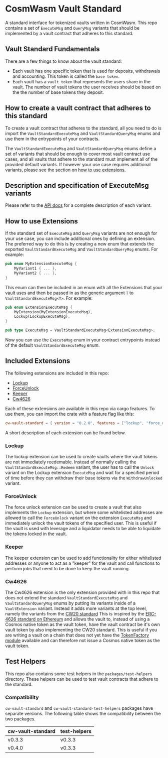 # CosmWasm Vault Standard

A standard interface for tokenized vaults written in CosmWasm. This repo contains a set of `ExecuteMsg` and `QueryMsg` variants that should be implemented by a vault contract that adheres to this standard.

## Vault Standard Fundamentals
There are a few things to know about the vault standard:
* Each vault has one specific token that is used for deposits, withdrawals and accounting. This token is called the `base token`.
* Each vault has a `vault token` that represents the users share in the vault. The number of vault tokens the user receives should be based on the the number of base tokens they deposit.

## How to create a vault contract that adheres to this standard

To create a vault contract that adheres to the standard, all you need to do is import the `VaultStandardExecuteMsg` and `VaultStandardQueryMsg` enums and use them in the entrypoints of your contracts.

The `VaultStandardExecuteMsg` and `VaultStandardQueryMsg` enums define a set of variants that should be enough to cover most vault contract use cases, and all vaults that adhere to the standard must implement all of the provided default variants. If however your use case requires additional variants, please see the section on [how to use extensions](#how-to-use-extensions).


## Description and specification of ExecuteMsg variants
Please refer to the [API docs](https://docs.rs/cw-vault-standard) for a complete description of each variant.

## How to use Extensions

If the standard set of `ExecuteMsg` and `QueryMsg` variants are not enough for your use case, you can include additional ones by defining an extension. The preferred way to do this is by creating a new enum that extends the exported `VaultStandardExecuteMsg` and `VaultStandardQueryMsg` enums. For example:

```rust
pub enum MyExtensionExecuteMsg {
    MyVariant1 { ... },
    MyVariant2 { ... },
}
```
This enum can then be included in an enum with all the Extensions that your vault uses and then be passed in as the generic argument `T` to `VaultStandardExecuteMsg<T>`. For example:

```rust
pub enum ExtensionExecuteMsg {
    MyExtension(MyExtensionExecuteMsg),
    Lockup(LockupExecuteMsg),
}

pub type ExecuteMsg = VaultStandardExecuteMsg<ExtensionExecuteMsg>;
```

Now you can use the `ExecuteMsg` enum in your contract entrypoints instead of the default `VaultStandardExecuteMsg` enum.

## Included Extensions

The following extensions are included in this repo:
* [Lockup](src/extensions/lockup.rs)
* [ForceUnlock](src/extensions/force_unlock.rs)
* [Keeper](src/extensions/keeper.rs)
* [Cw4626](src/extensions/cw4626.rs)

Each of these extensions are available in this repo via cargo features. To use them, you can import the crate with a feature flag like this:

```toml
cw-vault-standard = { version = "0.2.0", features = ["lockup", "force_unlock"] }
```

A short description of each extension can be found below.

### Lockup
The lockup extension can be used to create vaults where the vault tokens are not immediately reedemable. Instead of normally calling the `VaultStandardExecuteMsg::Redeem` variant, the user has to call the `Unlock` variant on the Lockup extension `ExecuteMsg` and wait for a specified period of time before they can withdraw their base tokens via the `WithdrawUnlocked` variant.

### ForceUnlock
The force unlock extension can be used to create a vault that also implements the `Lockup` extension, but where some whitelisted addresses are allowed to call the `ForceUnlock` variant on the extension `ExecuteMsg` and immediately unlock the vault tokens of the specified user. This is useful if the vault is used  with leverage and a liquidator needs to be able to liquidate the tokens locked in the vault.

### Keeper
The keeper extension can be used to add functionality for either whitelisted addresses or anyone to act as a "keeper" for the vault and call functions to perform jobs that need to be done to keep the vault running.

### Cw4626
The Cw4626 extension is the only extension provided with in this repo that does not extend the standard `VaultStandardExecuteMsg` and `VaultStandardQueryMsg` enums by putting its variants inside of a `VaultExtension` variant. Instead it adds more variants at the top level, namely the variants from the [CW20 standard](https://github.com/CosmWasm/cw-plus/tree/main/packages/cw20) This is inspired by the [ERC-4626 standard on Ethereum](https://ethereum.org/en/developers/docs/standards/tokens/erc-4626/) and allows the vault to, instead of using a Cosmos native token as the vault token, have the vault contract be it's own vault token by also implementing the CW20 standard. This is useful if you are writing a vault on a chain that does not yet have the [TokenFactory module](https://github.com/CosmWasm/token-factory) available and can therefore not issue a Cosmos native token as the vault token.


## Test Helpers

This repo also contains some test helpers in the `packages/test-helpers` directory. These helpers can be used to test vault contracts that adhere to the standard.

### Compatibility

`cw-vault-standard` and `cw-vault-standard-test-helpers` packages have separate versions. The following table shows the compatibility between the two packages.

| cw-vault-standard | test-helpers |
|-------------------|--------------|
| v0.3.3            | v0.3.3       |
| v0.4.0            | v0.3.3       |
